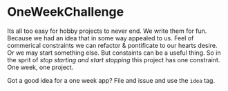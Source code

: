 # OneWeekChallenge

Its all too easy for hobby projects to never end.  We write them for fun.  Because we had an idea that in some way
appealed to us.  Feel of commerical constraints we can refactor & pontificate to our hearts desire.  Or we may start
something else.  But constaints can be a useful thing.  So in the sprit of _stop starting and start stopping_ this
project has one constraint.  One week, one project.

Got a good idea for a one week app?  File and issue and use the `idea` tag.
